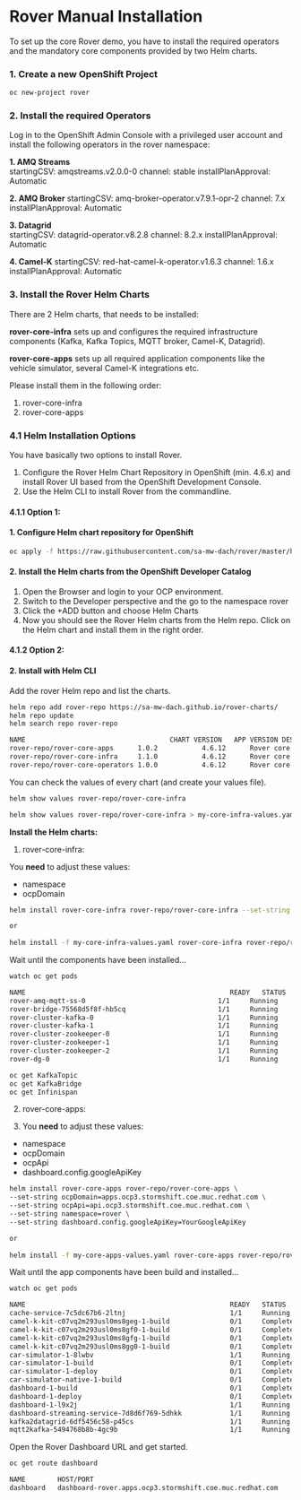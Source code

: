 # Rover Manual Installation
To set up the core Rover demo, you have to install the required operators and the mandatory core components provided by two Helm charts.

### 1. Create a new OpenShift Project
````sh
oc new-project rover
````

### 2. Install the required Operators

Log in to the OpenShift Admin Console with a privileged user account and install the following operators in the rover namespace:  

**1. AMQ Streams**  
startingCSV: amqstreams.v2.0.0-0
channel: stable
installPlanApproval: Automatic

**2. AMQ Broker**
startingCSV: amq-broker-operator.v7.9.1-opr-2
channel: 7.x
installPlanApproval: Automatic

**3. Datagrid**  
startingCSV: datagrid-operator.v8.2.8
channel: 8.2.x
installPlanApproval: Automatic

**4. Camel-K**
startingCSV: red-hat-camel-k-operator.v1.6.3
channel: 1.6.x
installPlanApproval: Automatic

### 3. Install the Rover Helm Charts

There are 2 Helm charts, that needs to be installed:

**rover-core-infra** sets up and configures the required infrastructure components (Kafka, Kafka Topics, MQTT broker, Camel-K, Datagrid).

**rover-core-apps** sets up all required application components like the vehicle simulator, several Camel-K integrations etc.

Please install them in the following order:
1. rover-core-infra
2. rover-core-apps

### 4.1 Helm Installation Options

You have basically two options to install Rover.
1. Configure the Rover Helm Chart Repository in OpenShift (min. 4.6.x) and install Rover UI based from the OpenShift Development Console.
2. Use the Helm CLI to install Rover from the commandline.

#### 4.1.1 Option 1:

#### 1. Configure Helm chart repository for OpenShift

```sh
oc apply -f https://raw.githubusercontent.com/sa-mw-dach/rover/master/helm/helm-repo.yaml
```

#### 2. Install the Helm charts from the OpenShift Developer Catalog

1. Open the Browser and login to your OCP environment.
2. Switch to the Developer perspective and the go to the namespace rover
3. Click the +ADD button and choose Helm Charts
4. Now you should see the Rover Helm charts from the Helm repo. Click on the Helm chart and install them in the right order.

#### 4.1.2 Option 2:

#### 2. Install with Helm CLI

Add the rover Helm repo and list the charts.
```sh
helm repo add rover-repo https://sa-mw-dach.github.io/rover-charts/
helm repo update
helm search repo rover-repo

NAME                                 	CHART VERSION	APP VERSION	DESCRIPTION
rover-repo/rover-core-apps     	1.0.2        	4.6.12     	Rover core infrastructure components
rover-repo/rover-core-infra    	1.1.0        	4.6.12     	Rover core infrastructure components
rover-repo/rover-core-operators	1.0.0        	4.6.12     	Rover core operators
```

You can check the values of every chart (and create your values file). 
```sh
helm show values rover-repo/rover-core-infra

helm show values rover-repo/rover-core-infra > my-core-infra-values.yaml
```

**Install the Helm charts:**

1. rover-core-infra:  

You **need** to adjust these values:
- namespace
- ocpDomain

```sh
helm install rover-core-infra rover-repo/rover-core-infra --set-string namespace=rover --set-string ocpDomain=apps.ocp3.stormshift.coe.muc.redhat.com

or
 
helm install -f my-core-infra-values.yaml rover-core-infra rover-repo/rover-core-infra
```
Wait until the components have been installed...
```sh
watch oc get pods

NAME                                                   READY   STATUS      RESTARTS   AGE
rover-amq-mqtt-ss-0                                 1/1     Running     0          3d2h
rover-bridge-75568d5f8f-hb5cq                       1/1     Running     0          26h
rover-cluster-kafka-0                               1/1     Running     0          26h
rover-cluster-kafka-1                               1/1     Running     0          26h
rover-cluster-zookeeper-0                           1/1     Running     0          26h
rover-cluster-zookeeper-1                           1/1     Running     0          26h
rover-cluster-zookeeper-2                           1/1     Running     0          26h
rover-dg-0                                          1/1     Running     0          3d2h

oc get KafkaTopic
oc get KafkaBridge
oc get Infinispan
```

2. rover-core-apps:

3. You **need** to adjust these values:
- namespace
- ocpDomain
- ocpApi
- dashboard.config.googleApiKey

```sh
helm install rover-core-apps rover-repo/rover-core-apps \
--set-string ocpDomain=apps.ocp3.stormshift.coe.muc.redhat.com \
--set-string ocpApi=api.ocp3.stormshift.coe.muc.redhat.com \
--set-string namespace=rover \
--set-string dashboard.config.googleApiKey=YourGoogleApiKey

or
 
helm install -f my-core-apps-values.yaml rover-core-apps rover-repo/rover-core-apps
```
Wait until the app components have been build and installed...

```sh
watch oc get pods

NAME                                                   READY   STATUS      RESTARTS   AGE
cache-service-7c5dc67b6-2ltnj                          1/1     Running     0          3d2h
camel-k-kit-c07vq2m293usl0ms8geg-1-build               0/1     Completed   0          3d2h
camel-k-kit-c07vq2m293usl0ms8gf0-1-build               0/1     Completed   0          3d2h
camel-k-kit-c07vq2m293usl0ms8gfg-1-build               0/1     Completed   0          3d2h
camel-k-kit-c07vq2m293usl0ms8gg0-1-build               0/1     Completed   0          3d2h
car-simulator-1-8lwbv                                  1/1     Running     0          3d2h
car-simulator-1-build                                  0/1     Completed   0          3d2h
car-simulator-1-deploy                                 0/1     Completed   0          3d2h
car-simulator-native-1-build                           0/1     Completed   0          3d2h
dashboard-1-build                                      0/1     Completed   0          3d2h
dashboard-1-deploy                                     0/1     Completed   0          3d2h
dashboard-1-l9x2j                                      1/1     Running     0          3d2h
dashboard-streaming-service-7d8d6f769-5dhkk            1/1     Running     0          3d2h
kafka2datagrid-6df5456c58-p45cs                        1/1     Running     0          3d2h
mqtt2kafka-5494768b8b-4gc9b                            1/1     Running     0          3d2h
```

Open the Rover Dashboard URL and get started.
```sh
oc get route dashboard

NAME        HOST/PORT                                                    PATH   SERVICES    PORT       TERMINATION   WILDCARD
dashboard   dashboard-rover.apps.ocp3.stormshift.coe.muc.redhat.com          dashboard   8080-tcp                 None
```